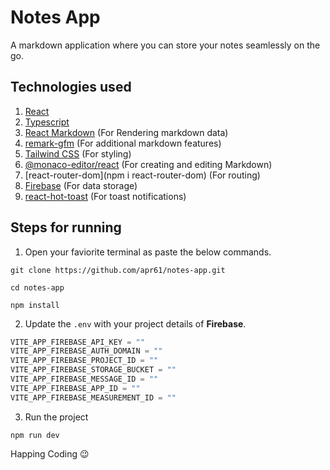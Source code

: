 # Notes App

A markdown application where you can store your notes seamlessly on the go.

## Technologies used
1. [React](https://react.dev/)
2. [Typescript](https://www.typescriptlang.org/)
3. [React Markdown](https://www.npmjs.com/package/react-markdown) (For Rendering markdown data)
4. [remark-gfm](https://www.npmjs.com/package/remark-gfm) (For additional markdown features)
5. [Tailwind CSS](https://tailwindcss.com/) (For styling)
6. [@monaco-editor/react](https://www.npmjs.com/package/@monaco-editor/react) (For creating and editing Markdown)
7. [react-router-dom](npm i react-router-dom) (For routing)
8. [Firebase](https://firebase.google.com/) (For data storage)
9. [react-hot-toast](https://react-hot-toast.com/docs) (For toast notifications)

## Steps for running

1. Open your faviorite terminal as paste the below commands.

```
git clone https://github.com/apr61/notes-app.git

cd notes-app

npm install

```

2. Update the `.env` with your project details of __Firebase__.

```ts
VITE_APP_FIREBASE_API_KEY = ""
VITE_APP_FIREBASE_AUTH_DOMAIN = ""
VITE_APP_FIREBASE_PROJECT_ID = ""
VITE_APP_FIREBASE_STORAGE_BUCKET = ""
VITE_APP_FIREBASE_MESSAGE_ID = ""
VITE_APP_FIREBASE_APP_ID = ""
VITE_APP_FIREBASE_MEASUREMENT_ID = ""
```

3. Run the project

```
npm run dev
```

Happing Coding 😉